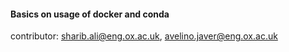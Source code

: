 #### Basics on usage of docker and conda
contributor: <sharib.ali@eng.ox.ac.uk>, <avelino.javer@eng.ox.ac.uk>



